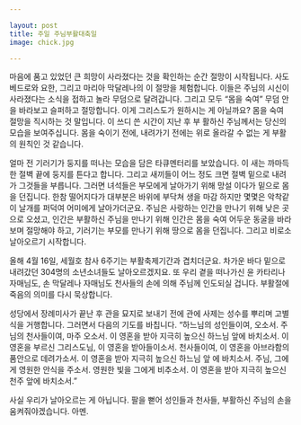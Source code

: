 ```yaml
---

layout: post
title: 주일 주님부활대축일
image: chick.jpg

---
```


마음에 품고 있었던 큰 희망이 사라졌다는 것을 확인하는 순간 절망이 시작됩니다. 사도 베드로와 요한, 그리고 마리아 막달레나의 이 절망을 체험합니다. 이들은 주님의 시신이 사라졌다는 소식을 접하고 놀라 무덤으로 달려갑니다. 그리고 모두 “몸을 숙여” 무덤 안을 바라보고 슬퍼하고 절망합니다. 이게 그리스도가 원하시는 게 아닐까요? 몸을 숙여 절망을 직시하는 것 말입니다. 이 쓰디 쓴 시간이 지난 후 부 활하신 주님께서는 당신의 모습을 보여주십니다. 몸을 숙이기 전에, 내려가기 전에는 위로 올라갈 수 없는 게 부활의 원칙인 것 같습니다.

얼마 전 기러기가 둥지를 떠나는 모습을 담은 타큐멘터리를 보았습니다. 이 새는 까마득한 절벽 끝에 둥지를 튼다고 합니다. 그리고 새끼들이 어느 정도 크면 절벽 밑으로 내려가 그것들을 부릅니다. 그러면 녀석들은 부모에게 날아가기 위해 망설 이다가 밑으로 몸을 던집니다. 한참 떨어지다가 대부분은 바위에 부닥쳐 생을 마감 하지만 몇몇은 악착같이 날개를 퍼덕여 어미에게 날아가더군요.
주님은 사랑하는 인간을 만나기 위해 낮은 곳으로 오셨고, 
인간은 부활하신 주님을 만나기 위해 인간은 몸을 숙여 어두운 동굴을 바라보며 절망해야 하고, 기러기는 부모를 만나기 위해 땅으로 몸을 던집니다. 그리고 비로소 날아오르기 시작합니다. 

올해 4월 16일, 세월호 참사 6주기는 부활축제기간과 겹치더군요. 
차가운 바다 밑으로 내려갔던 304명의 소년소녀들도 날아오르겠지요. 
또 우리 곁을 떠나가신 윤 카타리나 자매님도, 
손 막달레나 자매님도 천사들의 손에 의해 주님께 인도되실 겁니다. 
부활절에 죽음의 의미를 다시 묵상합니다.

성당에서 장례미사가 끝난 후 관을 묘지로 보내기 전에 관에 사제는 성수를 뿌리며 고별식을 거행합니다. 그러면서 다음의 기도를 바칩니다. “하느님의 성인들이여, 오소서. 주님의 천사들이여, 마주 오소서. 이 영혼을 받아 지극히 높으신 하느님 앞에 바치소서. 이 영혼을 부르신 그리스도님, 이 영혼을 받아들이소서. 천사들이여, 이 영혼을 아브라함의 품안으로 데려가소서. 이 영혼을 받아 지극히 높으신 하느님 앞 에 바치소서. 주님, 그에게 영원한 안식을 주소서. 영원한 빛을 그에게 비추소서. 이 영혼을 받아 지극히 높으신 천주 앞에 바치소서.” 

사실 우리가 날아오르는 게 아닙니다. 
팔을 뻗어 성인들과 천사들, 부활하신 주님의 손을 움켜줘야겠습니다. 아멘.
